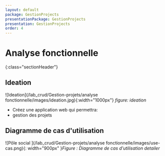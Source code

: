 ```yaml
---
layout: default
package: GestionProjects
presentationPackage: GestionProjects
presentation: GestionProjects
order: 4
---
```

# Analyse fonctionnelle
{:class="sectionHeader"}

<!-- new slide -->
## Ideation

![Ideation](/lab_crud/Gestion-projets/analyse fonctionnelle/images/ideation.jpg){:width="1000px"}
*figure: ideation*

<!-- note -->
- Créez une application web qui permettra:
-  gestion des projets 
  

<!-- new slide -->
## Diagramme de cas d'utilisation 

![Pôle social ](/lab_crud/Gestion-projets/analyse fonctionnelle/images/use-cas.png){: width="900px" }*Figure : Diagramme de cas d'utilisation detailer*


<!-- new slide -->